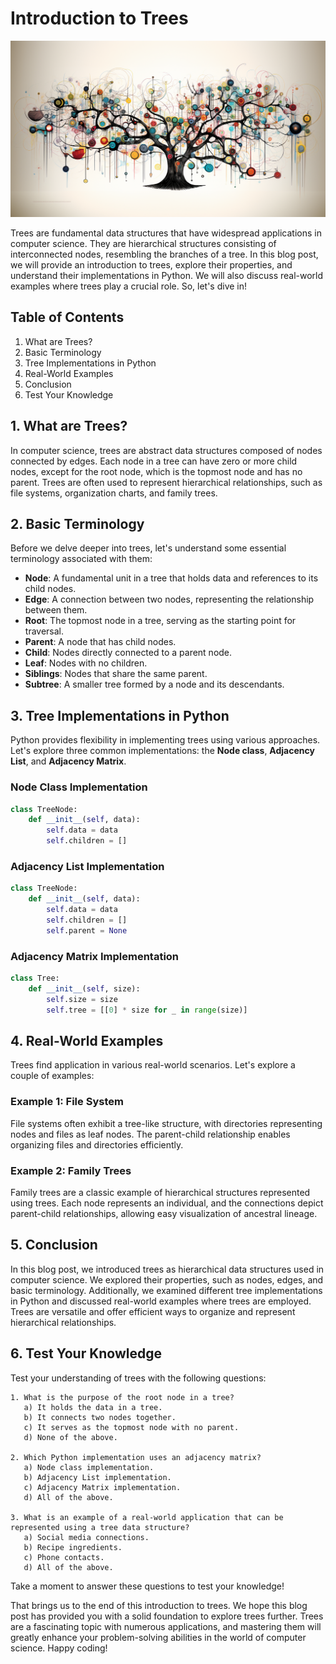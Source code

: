 # Introduction to Trees

![tree_001_01.png](khamidulla_Reverted_Binary_Tree_Algorithm_Doodle_Algorithmic_Tr_23bc8205-7e22-486d-aebd-a23ab4263339.png)

Trees are fundamental data structures that have widespread applications in computer science. They are hierarchical structures consisting of interconnected nodes, resembling the branches of a tree. In this blog post, we will provide an introduction to trees, explore their properties, and understand their implementations in Python. We will also discuss real-world examples where trees play a crucial role. So, let's dive in!

## Table of Contents
1. What are Trees?
2. Basic Terminology
3. Tree Implementations in Python
4. Real-World Examples
5. Conclusion
6. Test Your Knowledge

## 1. What are Trees?
In computer science, trees are abstract data structures composed of nodes connected by edges. Each node in a tree can have zero or more child nodes, except for the root node, which is the topmost node and has no parent. Trees are often used to represent hierarchical relationships, such as file systems, organization charts, and family trees.

## 2. Basic Terminology
Before we delve deeper into trees, let's understand some essential terminology associated with them:

- **Node**: A fundamental unit in a tree that holds data and references to its child nodes.
- **Edge**: A connection between two nodes, representing the relationship between them.
- **Root**: The topmost node in a tree, serving as the starting point for traversal.
- **Parent**: A node that has child nodes.
- **Child**: Nodes directly connected to a parent node.
- **Leaf**: Nodes with no children.
- **Siblings**: Nodes that share the same parent.
- **Subtree**: A smaller tree formed by a node and its descendants.

## 3. Tree Implementations in Python
Python provides flexibility in implementing trees using various approaches. Let's explore three common implementations: the **Node class**, **Adjacency List**, and **Adjacency Matrix**.

### Node Class Implementation
```python
class TreeNode:
    def __init__(self, data):
        self.data = data
        self.children = []
```

### Adjacency List Implementation
```python
class TreeNode:
    def __init__(self, data):
        self.data = data
        self.children = []
        self.parent = None
```

### Adjacency Matrix Implementation
```python
class Tree:
    def __init__(self, size):
        self.size = size
        self.tree = [[0] * size for _ in range(size)]
```

## 4. Real-World Examples
Trees find application in various real-world scenarios. Let's explore a couple of examples:

### Example 1: File System
File systems often exhibit a tree-like structure, with directories representing nodes and files as leaf nodes. The parent-child relationship enables organizing files and directories efficiently.

### Example 2: Family Trees
Family trees are a classic example of hierarchical structures represented using trees. Each node represents an individual, and the connections depict parent-child relationships, allowing easy visualization of ancestral lineage.

## 5. Conclusion
In this blog post, we introduced trees as hierarchical data structures used in computer science. We explored their properties, such as nodes, edges, and basic terminology. Additionally, we examined different tree implementations in Python and discussed real-world examples where trees are employed. Trees are versatile and offer efficient ways to organize and represent hierarchical relationships.

## 6. Test Your Knowledge
Test your understanding of trees with the following questions:
```text
1. What is the purpose of the root node in a tree?
   a) It holds the data in a tree.
   b) It connects two nodes together.
   c) It serves as the topmost node with no parent.
   d) None of the above.

2. Which Python implementation uses an adjacency matrix?
   a) Node class implementation.
   b) Adjacency List implementation.
   c) Adjacency Matrix implementation.
   d) All of the above.

3. What is an example of a real-world application that can be represented using a tree data structure?
   a) Social media connections.
   b) Recipe ingredients.
   c) Phone contacts.
   d) All of the above.
```
Take a moment to answer these questions to test your knowledge!

That brings us to the end of this introduction to trees. We hope this blog post has provided you with a solid foundation to explore trees further. Trees are a fascinating topic with numerous applications, and mastering them will greatly enhance your problem-solving abilities in the world of computer science. Happy coding!
